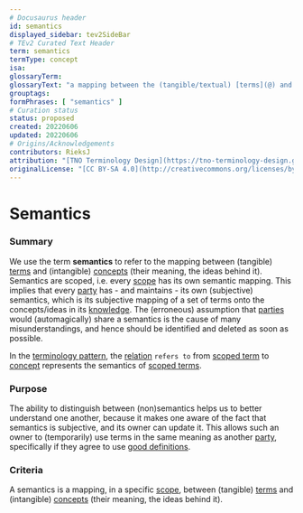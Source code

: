 ```yaml
---
# Docusaurus header
id: semantics
displayed_sidebar: tev2SideBar
# TEv2 Curated Text Header
term: semantics
termType: concept
isa:
glossaryTerm:
glossaryText: "a mapping between the (tangible/textual) [terms](@) and (intangible) ideas/[concepts](@) - their meaning."
grouptags:
formPhrases: [ "semantics" ]
# Curation status
status: proposed
created: 20220606
updated: 20220606
# Origins/Acknowledgements
contributors: RieksJ
attribution: "[TNO Terminology Design](https://tno-terminology-design.github.io/tev2-specifications/docs)"
originalLicense: "[CC BY-SA 4.0](http://creativecommons.org/licenses/by-sa/4.0/?ref=chooser-v1)"
---
```


# Semantics

### Summary
We use the term **semantics** to refer to the mapping between (tangible) [terms](@) and (intangible) [concepts](@) (their meaning, the ideas behind it). Semantics are scoped, i.e. every [scope](@) has its own semantic mapping. This implies that every [party](@) has - and maintains - its own (subjective) semantics, which is its subjective mapping of a set of terms onto the concepts/ideas in its [knowledge](@). The (erroneous) assumption that [parties](@) would (automagically) share a semantics is the cause of many misunderstandings, and hence should be identified and deleted as soon as possible.

In the [terminology pattern](pattern:terminology@), the [relation](@) `refers to` from [scoped term](@) to [concept](@) represents the semantics of [scoped terms](@).

### Purpose
The ability to distinguish between (non)semantics helps us to better understand one another, because it makes one aware of the fact that semantics is subjective, and its owner can update it. This allows such an owner to (temporarily) use terms in the same meaning as another [party](@), specifically if they agree to use [good definitions](@).

### Criteria
A semantics is a mapping, in a specific [scope](@), between (tangible) [terms](@) and (intangible) [concepts](@) (their meaning, the ideas behind it).
